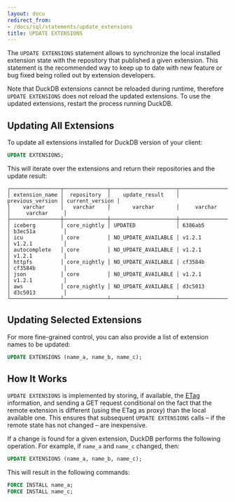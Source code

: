 ```yaml
---
layout: docu
redirect_from:
- /docs/sql/statements/update_extensions
title: UPDATE EXTENSIONS
---
```


The `UPDATE EXTENSIONS` statement allows to synchronize the local installed extension state with the repository that published a given extension.
This statement is the recommended way to keep up to date with new feature or bug fixed being rolled out by extension developers.

Note that DuckDB extensions cannot be reloaded during runtime, therefore `UPDATE EXTENSIONS` does not reload the updated extensions.
To use the updated extensions, restart the process running DuckDB.

## Updating All Extensions

To update all extensions installed for DuckDB version of your client:

```sql
UPDATE EXTENSIONS;
```

This will iterate over the extensions and return their repositories and the update result:

```text
┌────────────────┬──────────────┬─────────────────────┬──────────────────┬─────────────────┐
│ extension_name │  repository  │    update_result    │ previous_version │ current_version │
│    varchar     │   varchar    │       varchar       │     varchar      │     varchar     │
├────────────────┼──────────────┼─────────────────────┼──────────────────┼─────────────────┤
│ iceberg        │ core_nightly │ UPDATED             │ 6386ab5          │ b3ec51a         │
│ icu            │ core         │ NO_UPDATE_AVAILABLE │ v1.2.1           │ v1.2.1          │
│ autocomplete   │ core         │ NO_UPDATE_AVAILABLE │ v1.2.1           │ v1.2.1          │
│ httpfs         │ core_nightly │ NO_UPDATE_AVAILABLE │ cf3584b          │ cf3584b         │
│ json           │ core         │ NO_UPDATE_AVAILABLE │ v1.2.1           │ v1.2.1          │
│ aws            │ core_nightly │ NO_UPDATE_AVAILABLE │ d3c5013          │ d3c5013         │
└────────────────┴──────────────┴─────────────────────┴──────────────────┴─────────────────┘
```

## Updating Selected Extensions

For more fine-grained control, you can also provide a list of extension names to be updated:

```sql
UPDATE EXTENSIONS (name_a, name_b, name_c);
```

## How It Works

`UPDATE EXTENSIONS` is implemented by storing, if available, the [ETag](https://en.wikipedia.org/wiki/HTTP_ETag) information, and sending a GET request conditional on the fact that the remote extension is different (using the ETag as proxy) than the local available one.
This ensures that subsequent `UPDATE EXTENSIONS` calls – if the remote state has not changed – are inexpensive.

If a change is found for a given extension, DuckDB performs the following operation. For example, if `name_a` and `name_c` changed, then:

```sql
UPDATE EXTENSIONS (name_a, name_b, name_c);
```

This will result in the following commands:

```sql
FORCE INSTALL name_a;
FORCE INSTALL name_c;
```
